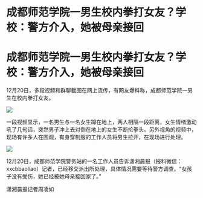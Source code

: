 # 成都师范学院一男生校内拳打女友？学校：警方介入，她被母亲接回

# 成都师范学院一男生校内拳打女友？学校：警方介入，她被母亲接回

12月20日，多段视频和群聊截图在网上流传，有网友爆料称，成都师范学院一男生在校内拳打女友。

![](https://inews.gtimg.com/om_bt/O3YIH_DhBenZ6q48o75vguhrIbBPfikz93P_CzjROPV1sAA/1000)

一段视频显示，一名男生与一名女生蹲在地上，两人相隔一段距离，女生情绪激动吼了几句话，突然男子冲上去对倒在地上的女生不断抡拳头。另外视角的视频中，现场有许多人在围观，有身穿制服的工作人员将男生拉开，在现场进行处理。

![](https://inews.gtimg.com/om_bt/OAtBHoReH7-0WcsDxziRu9u5gDw2hUJzscrnnNnDU9D2sAA/1000)

12月20日，成都师范学院警务站的一名工作人员告诉潇湘晨报（报料微信：xxcbbaoliao）记者，已经移交派出所处理，具体情况需要等待警方调查。“女孩子没有受伤，她已经被她母亲接回家了。”

潇湘晨报记者周凌如

